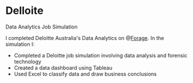 # Delloite
Data Analytics Job Simulation

I completed Deloitte Australia's Data Analytics on @[Forage](urn:li:organization:68514998). In the simulation I:
 * Completed a Deloitte job simulation involving data analysis and forensic technology
 * Created a data dashboard using Tableau 
 * Used Excel to classify data and draw business conclusions
